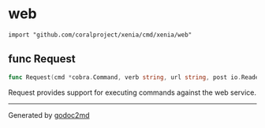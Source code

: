 
# web
    import "github.com/coralproject/xenia/cmd/xenia/web"






## func Request
``` go
func Request(cmd *cobra.Command, verb string, url string, post io.Reader) (string, error)
```
Request provides support for executing commands against the
web service.









- - -
Generated by [godoc2md](http://godoc.org/github.com/davecheney/godoc2md)